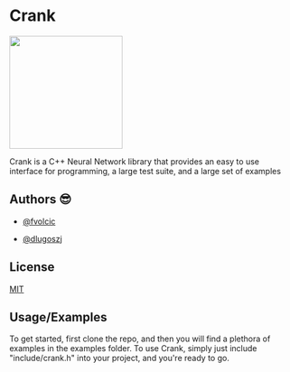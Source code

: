 
# Crank

<img src="https://user-images.githubusercontent.com/59806465/152699852-3578188f-30bb-48ac-8a53-1ce9422413c8.png" width="200"> </img>

Crank is a C++ Neural Network library that provides an
easy to use interface for programming, a large test suite, 
and a large set of examples


## Authors 😎
- [@fvolcic](https://github.com/fvolcic)

- [@dlugoszj](https://github.com/dlugoszj)



## License

[MIT](https://choosealicense.com/licenses/mit/)


## Usage/Examples

To get started, first clone the repo, and then you will find a plethora of examples in the examples folder. To use Crank, simply just include "include/crank.h" into your project, and you're ready to go. 




